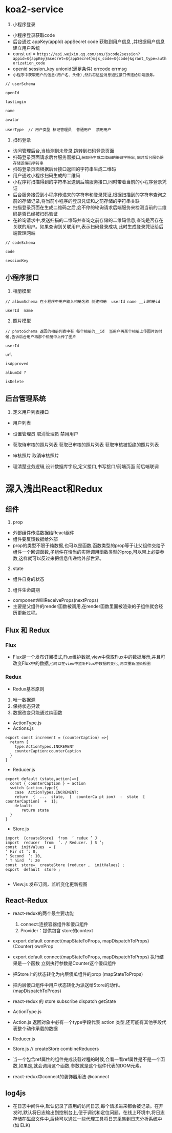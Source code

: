 # koa2-service
1. 小程序登录
* 小程序登录获取code
* 后台通过 appKey(appId) appSecret code 获取到用户信息  ,并根据用户信息建立用户系统   
* const url = `https://api.weixin.qq.com/sns/jscode2session?appid=${appKey}&secret=${appSecret}&js_code=${code}&grant_type=authorization_code`
* openid  session_key  unionid(满足条件)  errcode errmsg
* `小程序中获取用户的信息(用户名、头像),然后将这些消息通过接口传递给后端服务。`

```
// userSchema 

openId

lastLogin

name

avatar

userType  // 用户类型 标记管理员  普通用户  禁用用户

```
1. 扫码登录
* 访问管理后台,当检测到未登录,跳转到扫码登录页面
* 扫码登录页面请求后台服务器接口,`获取待生成二维码的编码字符串,同时后台服务器存储该编码字符串`
* 扫码登录页面根据后台接口返回的字符串生成二维码
* 用户通过小程序扫码生成的二维码
* 小程序将扫描得到的字符串发送到后端服务接口,同时带着当前的小程序登录凭证
* 后台服务接受到小程序传递来的字符串和登录凭证,根据扫描到的字符串查询之前的存储记录,将当前小程序的登录凭证和之前存储的字符串关联
* 扫描登录页面在生成二维码之后,会不停的轮询请求后端服务来检测当前的二维码是否已经被扫码验证
* 在轮询请求中,发送扫描的二维码并查询之前存储的二维码信息,查询是否存在关联的用户。如果查询到关联用户,表示扫码登录成功,此时生成登录凭证给后端管理网站

```
// codeSchema 

code 

sessionKey

```

## 小程序接口
1. 相册模型  
```
// albumSchema 在小程序中用户输入相册名称 创建相册  userId name __id相册id

userId  name

```
2. 照片模型 

```
// photoSchema 返回的相册列表中有 每个相册的__id  当用户再某个相册上传图片的时候,告诉后台用户再那个相册中上传了图片

userId 

url 

isApproved

albumId ?

isDelete

```


## 后台管理系统
1. 定义用户列表接口
* 用户列表
* 设置管理员 取消管理员  禁用用户
* 获取待审核的照片列表 获取已审核的照片列表  获取审核被拒绝的照片列表
* 审核照片  取消审核照片












* 理清楚业务逻辑,设计数据库字段,定义接口,书写接口/前端页面  前后端联调

# 深入浅出React和Redux
## 组件
1. prop
* 外部组件传递数据给React组件 
* 组件要反馈数据给外部 
* prop的类型不限于纯数据,也可以是函数,函数类型的prop等于让父组件交给子组件一个回调函数,子组件在恰当的实际调用函数类型的prop,可以带上必要参数,这样就可以反过来把信息传递给外部世界。
2. state
* 组件自身的状态
3. 组件生命周期 
*  componentWillReceiveProps(nextProps)
*  主要是父组件的render函数被调用,在render函数里面被渲染的子组件就会经历更新过程。

## Flux 和 Redux
  ### Flux
  * Flux是一个发布订阅模式,Flux维护数据,view中获取Flux中的数据展示,并且可改变Flux中的数据,`也可以在view中监听Flux中数据的变化,再次重新渲染视图`

### Redux
* Redux基本原则
1. 唯一数据源
2. 保持状态只读
3. 数据改变只能通过纯函数


* ActionType.js
* Actions.js 

```
export const increment = (counterCaption) =>{
  return {
    type:ActionTypes.INCREMENT
    counterCaption:counterCaption
  }
}

```
* Reducer.js

```
export default (state,action)=>{
  const { counterCaption } = action
  switch (action.type){
    case  ActionTypes.INCREMENT:
    return  {  ...  state,  [  counterCa pt ion)  :  state  [  counterCaption]  +  1};
    default:
       return state
  }
}

```
* Store.js

```
import  {createStore}  from  ’ redux ’ J
import  reducer  from  ’. / Reducer. ] S ’;
const  initValues  = {
’ Fir st ’: 0,
’ Second  ’: 10,
’ T hird  ’: 20
const  store=  createStore (reducer ,  initValues) ;
export  default  store ;


```

* View.js 发布订阅，监听变化更新视图


## React-Redux
* react-redux的两个最主要功能
  1. connect:连接容器组件和傻瓜组件
  2. Provider：提供包含 store的context

* export  default  connect(mapStateToProps,  mapDispatchToProps)(Counter)   ownProp
* export  default  connect(mapStateToProps,  mapDispatchToProps) 执行结果是一个函数 立刻执行参数是Counter这个傻瓜组件
* 把Store上的状态转化为内层傻瓜组件的prop  (mapStateToProps)
* 把内层傻瓜组件中用户状态转化为派送给Store的动作。 (mapDispatchToProps)

* react-redux 的 store  subscribe  dispatch  getState


* ActionType.js
* Action.js  返回对象中必有一个type字段代表 action 类型,还可能有其他字段代表整个动作承载的数据
* Reducer.js
* Store.js  // createStore  combineReducers


* 当一个包含ref属性的组件完成装载过程的时候,会看一看ref属性是不是一个函数,如果是,就会调用这个函数,参数就是这个组件代表的DOM元素。


* react-redux中connect的装饰器用法 @connect



## log4js
* 在日志中间件中,默认记录了应用的访问日志,每个请求进来都会被记录。在开发时,默认将日志输出到控制台上,便于调试和定位问题。在线上环境中,将日志存储在磁盘文件中,后续可以通过一些代理工具将日志采集到日志分析系统中(如 ELK)